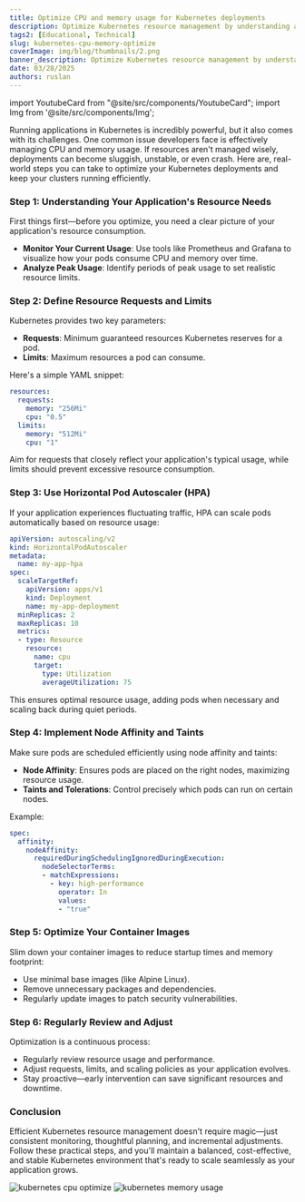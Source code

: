```yaml
---
title: Optimize CPU and memory usage for Kubernetes deployments
description: Optimize Kubernetes resource management by understanding application needs, setting appropriate CPU and memory limits, implementing autoscaling, and regularly reviewing configurations to ensure efficient and stable deployments.
tags2: [Educational, Technical]
slug: kubernetes-cpu-memory-optimize
coverImage: img/blog/thumbnails/2.png
banner_description: Optimize Kubernetes resource management by understanding application needs
date: 03/28/2025
authors: ruslan
---
```




import YoutubeCard from "@site/src/components/YoutubeCard";
import Img from '@site/src/components/Img';



Running applications in Kubernetes is incredibly powerful, but it also comes with its challenges. One common issue developers face is effectively managing CPU and memory usage. If resources aren't managed wisely, deployments can become sluggish, unstable, or even crash. Here are, real-world steps you can take to optimize your Kubernetes deployments and keep your clusters running efficiently.

### Step 1: Understanding Your Application's Resource Needs

First things first—before you optimize, you need a clear picture of your application's resource consumption.

- **Monitor Your Current Usage**: Use tools like Prometheus and Grafana to visualize how your pods consume CPU and memory over time.
- **Analyze Peak Usage**: Identify periods of peak usage to set realistic resource limits.

### Step 2: Define Resource Requests and Limits

Kubernetes provides two key parameters:

- **Requests**: Minimum guaranteed resources Kubernetes reserves for a pod.
- **Limits**: Maximum resources a pod can consume.

Here's a simple YAML snippet:

```yaml
resources:
  requests:
    memory: "256Mi"
    cpu: "0.5"
  limits:
    memory: "512Mi"
    cpu: "1"

```

Aim for requests that closely reflect your application's typical usage, while limits should prevent excessive resource consumption.

### Step 3: Use Horizontal Pod Autoscaler (HPA)

If your application experiences fluctuating traffic, HPA can scale pods automatically based on resource usage:

```yaml
apiVersion: autoscaling/v2
kind: HorizontalPodAutoscaler
metadata:
  name: my-app-hpa
spec:
  scaleTargetRef:
    apiVersion: apps/v1
    kind: Deployment
    name: my-app-deployment
  minReplicas: 2
  maxReplicas: 10
  metrics:
  - type: Resource
    resource:
      name: cpu
      target:
        type: Utilization
        averageUtilization: 75

```

This ensures optimal resource usage, adding pods when necessary and scaling back during quiet periods.

### Step 4: Implement Node Affinity and Taints

Make sure pods are scheduled efficiently using node affinity and taints:

- **Node Affinity**: Ensures pods are placed on the right nodes, maximizing resource usage.
- **Taints and Tolerations**: Control precisely which pods can run on certain nodes.

Example:

```yaml
spec:
  affinity:
    nodeAffinity:
      requiredDuringSchedulingIgnoredDuringExecution:
        nodeSelectorTerms:
        - matchExpressions:
          - key: high-performance
            operator: In
            values:
            - "true"

```

### Step 5: Optimize Your Container Images

Slim down your container images to reduce startup times and memory footprint:

- Use minimal base images (like Alpine Linux).
- Remove unnecessary packages and dependencies.
- Regularly update images to patch security vulnerabilities.

### Step 6: Regularly Review and Adjust

Optimization is a continuous process:

- Regularly review resource usage and performance.
- Adjust requests, limits, and scaling policies as your application evolves.
- Stay proactive—early intervention can save significant resources and downtime.

### Conclusion

Efficient Kubernetes resource management doesn't require magic—just consistent monitoring, thoughtful planning, and incremental adjustments. Follow these practical steps, and you'll maintain a balanced, cost-effective, and stable Kubernetes environment that's ready to scale seamlessly as your application grows.



<Img src="/img/blog/2025-04-28-optimize-cpu-and-memory-usage /kubernetes-cpu-optimize.png" alt="kubernetes cpu optimize" maxWidth="800px" centered borderless />

<Img src="/img/blog/2025-04-28-optimize-cpu-and-memory-usage /kubernetes-memory-ram-usage.png" alt="kubernetes memory usage" maxWidth="800px" centered borderless />



